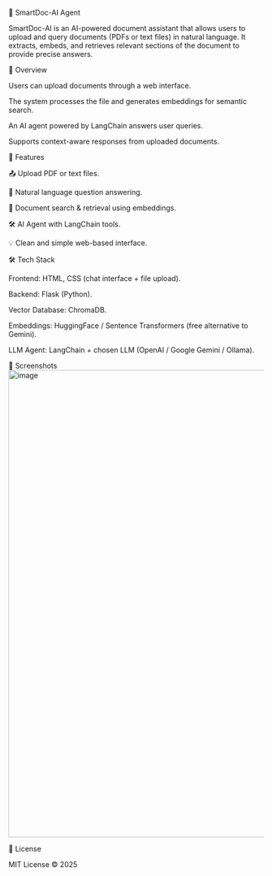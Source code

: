 📄 SmartDoc-AI Agent

SmartDoc-AI is an AI-powered document assistant that allows users to upload and query documents (PDFs or text files) in natural language. It extracts, embeds, and retrieves relevant sections of the document to provide precise answers.

🌟 Overview

Users can upload documents through a web interface.

The system processes the file and generates embeddings for semantic search.

An AI agent powered by LangChain answers user queries.

Supports context-aware responses from uploaded documents.

🚀 Features

📤 Upload PDF or text files.

🤖 Natural language question answering.

🔎 Document search & retrieval using embeddings.

🛠️ AI Agent with LangChain tools.

💡 Clean and simple web-based interface.

🛠️ Tech Stack

Frontend: HTML, CSS (chat interface + file upload).

Backend: Flask (Python).

Vector Database: ChromaDB.

Embeddings: HuggingFace / Sentence Transformers (free alternative to Gemini).

LLM Agent: LangChain + chosen LLM (OpenAI / Google Gemini / Ollama).

📸 Screenshots
<img width="1920" height="921" alt="image" src="https://github.com/user-attachments/assets/929465ea-69dc-45c2-a52b-2081118a4f18" />



📜 License

MIT License © 2025
